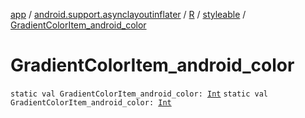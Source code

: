 [app](../../../index.md) / [android.support.asynclayoutinflater](../../index.md) / [R](../index.md) / [styleable](index.md) / [GradientColorItem_android_color](./-gradient-color-item_android_color.md)

# GradientColorItem_android_color

`static val GradientColorItem_android_color: `[`Int`](https://kotlinlang.org/api/latest/jvm/stdlib/kotlin/-int/index.html)
`static val GradientColorItem_android_color: `[`Int`](https://kotlinlang.org/api/latest/jvm/stdlib/kotlin/-int/index.html)